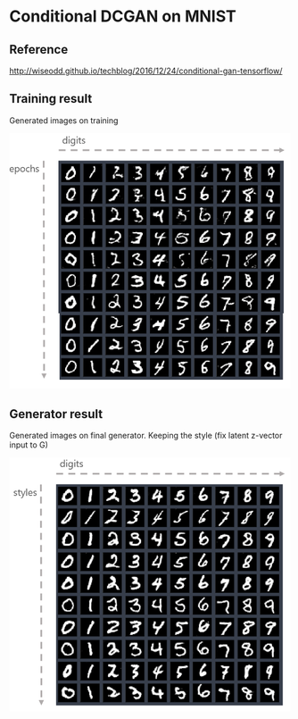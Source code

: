 # Conditional DCGAN on MNIST

## Reference
http://wiseodd.github.io/techblog/2016/12/24/conditional-gan-tensorflow/

## Training result 
Generated images on training

![by-epochs](./assets/cDCGAN-MNIST-result-by-epoch.PNG)

## Generator result
Generated images on final generator. Keeping the style (fix latent z-vector input to G)

![by-styles](./assets/cDCGAN-MNIST-result-by-styles.PNG)
